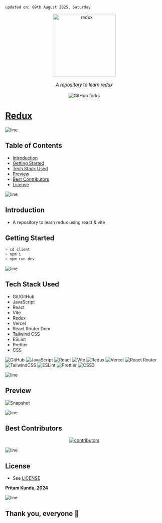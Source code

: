     updated on: 09th August 2025, Saturday

<div align=center>
    <a href="https://reduux.vercel.app" target="_blank">
        <img width="200" src="https://redux.js.org/img/redux.svg" alt="redux">
    </a>
    <p style="font-family: roboto, calibri; font-size:12pt; font-style:italic"> A repository to learn redux </p>
    <a src="https://github.com/warmachine028/redux/forks" target="_blank">
        <img alt="GitHub forks" src="https://img.shields.io/github/forks/warmachine028/redux">
    </a>
</div>

# [Redux](https://github.com/warmachine028/redux)

![line]

## Table of Contents

- [Introduction](#introduction)
- [Getting Started](#getting-started)
- [Tech Stack Used](#tech-stack-used)
- [Preview](#preview)
- [Best Contributors](#best-contributors)
- [License](#license)

![line]

## Introduction

- A repository to learn redux using react & vite

## Getting Started

```sh
> cd client
> npm i
> npm run dev
```

![line]

## Tech Stack Used

- Git/GitHub
- JavaScript
- React
- Vite
- Redux
- Vercel
- React Router Dom
- Tailwind CSS
- ESLint
- Prettier
- CSS

![GitHub](https://img.shields.io/badge/github-%23121011.svg?style=for-the-badge&logo=github&logoColor=white) ![JavaScript](https://img.shields.io/badge/javascript-%23323330.svg?style=for-the-badge&logo=javascript&logoColor=%23F7DF1E) ![React](https://img.shields.io/badge/react-%2320232a.svg?style=for-the-badge&logo=react&logoColor=%2361DAFB) ![Vite](https://img.shields.io/badge/vite-%23646CFF.svg?style=for-the-badge&logo=vite&logoColor=white) ![Redux](https://img.shields.io/badge/redux-%23593d88.svg?style=for-the-badge&logo=redux&logoColor=white) ![Vercel](https://img.shields.io/badge/vercel-%23000000.svg?style=for-the-badge&logo=vercel&logoColor=white) ![React Router](https://img.shields.io/badge/React_Router_Dom-CA4245?style=for-the-badge&logo=react-router&logoColor=white) ![TailwindCSS](https://img.shields.io/badge/tailwindcss-%2338B2AC.svg?style=for-the-badge&logo=tailwind-css&logoColor=white) ![ESLint](https://img.shields.io/badge/ESLint-4B3263?style=for-the-badge&logo=eslint&logoColor=white) ![Prettier](https://img.shields.io/badge/prettier-1A2B34?style=for-the-badge&logo=prettier&logoColor=pink) ![CSS3](https://img.shields.io/badge/css3-%231572B6.svg?style=for-the-badge&logo=css3&logoColor=white)

![line]

## Preview

![Snapshot](.github/preview.png)

![line]

## Best Contributors

<div align="center">
    <a href="https://github.com/warmachine028/redux/graphs/contributors" target="_blank">
        <img src="https://contrib.rocks/image?repo=warmachine028/redux" alt="contributors"/>
    </a>
</div>

![line]

## License

- See [LICENSE]

**Pritam Kundu, 2024**

![line]

## Thank you, everyone 💚

[icons]: https://icons8.com/
[markdown-badges]: https://github.com/Ileriayo/markdown-badges
[line]: https://user-images.githubusercontent.com/75939390/137615281-3a875960-92cc-407f-97fe-fd2319bdb252.png
[License]: https://github.com/warmachine028/redux/blob/main/LICENSE

<!-- 09/08/25 -->
